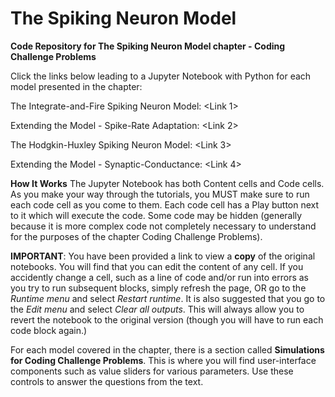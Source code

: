 # The Spiking Neuron Model
**Code Repository for The Spiking Neuron Model chapter - Coding Challenge Problems**

Click the links below leading to a Jupyter Notebook with Python for each model presented in the chapter:

The Integrate-and-Fire Spiking Neuron Model: <Link 1>

Extending the Model - Spike-Rate Adaptation: <Link 2>

The Hodgkin-Huxley Spiking Neuron Model: <Link 3>

Extending the Model - Synaptic-Conductance: <Link 4>

**How It Works**
The Jupyter Notebook has both Content cells and Code cells. As you make your way through the tutorials, you MUST make sure to run each code cell as you come to them. Each code cell has a Play button next to it which will execute the code. Some code may be hidden (generally because it is more complex code not completely necessary to understand for the purposes of the chapter Coding Challenge Problems).

**IMPORTANT**: You have been provided a link to view a **copy** of the original notebooks. You will find that you can edit the content of any cell. If you accidently change a cell, such as a line of code and/or run into errors as you try to run subsequent blocks, simply refresh the page, OR go to the *Runtime menu* and select *Restart runtime*. It is also suggested that you go to the *Edit menu* and select *Clear all outputs*. This will always allow you to revert the notebook to the original version (though you will have to run each code block again.)

For each model covered in the chapter, there is a section called **Simulations for Coding Challenge Problems**. This is where you will find user-interface components such as value sliders for various parameters. Use these controls to answer the questions from the text.
